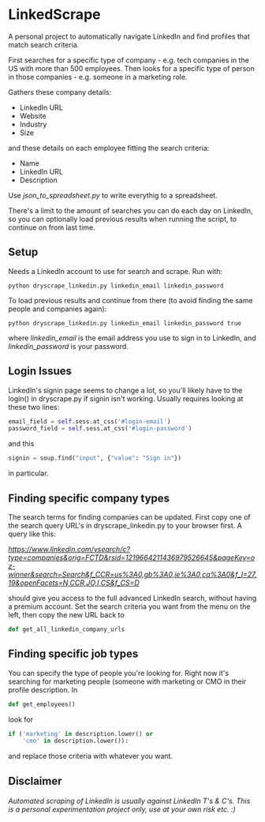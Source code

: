 # LinkedScrape
A personal project to automatically navigate LinkedIn and find profiles that match search criteria.

First searches for a specific type of company - e.g. tech companies in the US with more than 500 employees. Then looks for a specific type of person in those companies - e.g. someone in a marketing role. 

Gathers these company details:
* LinkedIn URL
* Website
* Industry
* Size

and these details on each employee fitting the search criteria:
* Name
* LinkedIn URL
* Description

Use <i>json_to_spreadsheet.py</i> to write everythig to a spreadsheet.

There's a limit to the amount of searches you can do each day on LinkedIn, so you can optionally load previous results when running the script, to continue on from last time.

## Setup

Needs a LinkedIn account to use for search and scrape.
Run with:

```shell
python dryscrape_linkedin.py linkedin_email linkedin_password
```

To load previous results and continue from there (to avoid finding the same people and companies again):

```shell
python dryscrape_linkedin.py linkedin_email linkedin_password true
```

where <i>linkedin_email</i> is the email address you use to sign in to LinkedIn, and <i>linkedin_password</i> is your password.


## Login Issues
LinkedIn's signin page seems to change a lot, so you'll likely have to the login() in dryscrape.py if signin isn't working. Usually requires looking at these two lines:

```python
email_field = self.sess.at_css('#login-email')
password_field = self.sess.at_css('#login-password')
```
and this

```python
signin = soup.find("input", {"value": "Sign in"})
```

in particular.

## Finding specific company types

The search terms for finding companies can be updated. First copy one of the search query URL's in dryscrape_linkedin.py to your browser first. A query like this:

<i>https://www.linkedin.com/vsearch/c?type=companies&orig=FCTD&rsid=1219664211436979526645&pageKey=oz-winner&search=Search&f_CCR=us%3A0,gb%3A0,ie%3A0,ca%3A0&f_I=27,19&openFacets=N,CCR,JO,I,CS&f_CS=D</i>

should give you access to the full advanced LinkedIn search, without having a premium account. Set the search criteria you want from the menu on the left, then copy the new URL back to 

```python
def get_all_linkedin_company_urls
```

## Finding specific job types
You can specify the type of people you're looking for. Right now it's searching for marketing people (someone with marketing or CMO in their profile description. In

```python 
def get_employees()
```

look for 

```python
if ('marketing' in description.lower() or
	'cmo' in description.lower()):
```
and replace those criteria with whatever you want.

## Disclaimer
###### Automated scraping of LinkedIn is usually against LinkedIn T's & C's. This is a personal experimentation project only, use at your own risk etc. :)